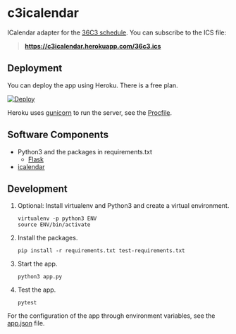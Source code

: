 c3icalendar
===========

ICalendar adapter for the [36C3 schedule].
You can subscribe to the ICS file:

> **https://c3icalendar.herokuapp.com/36c3.ics**

[36C3 schedule]: https://events.ccc.de/congress/2019/wiki/index.php/Static:Schedule#Merged_schedules_.28XML_.2F_JSON.29

Deployment
----------

You can deploy the app using Heroku.
There is a free plan.

[![Deploy](https://www.herokucdn.com/deploy/button.svg)](https://heroku.com/deploy)

Heroku uses [gunicorn](http://flask.pocoo.org/docs/dev/deploying/wsgi-standalone/#gunicorn)
to run the server, see the [Procfile](Procfile).


Software Components
-------------------

- Python3 and the packages in requirements.txt
  - [Flask](http://flask.pocoo.org/)
- [icalendar](https://icalendar.readthedocs.io/)


Development
-----------

1. Optional: Install virtualenv and Python3 and create a virtual environment.
    ```
    virtualenv -p python3 ENV
    source ENV/bin/activate
    ```
2. Install the packages.
    ```
    pip install -r requirements.txt test-requirements.txt
    ```
3. Start the app.
    ```
    python3 app.py
    ```
4. Test the app.
    ```
    pytest
    ```


For the configuration of the app through environment variables,
see the [app.json] file.

[app.json]: app.json
